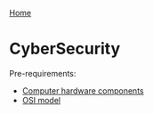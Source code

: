 [Home](../../README.md)

# CyberSecurity

Pre-requirements:
- [Computer hardware components](../comparch/comparch.hardware.md)
- [OSI model](../networks/osi-model.md)
